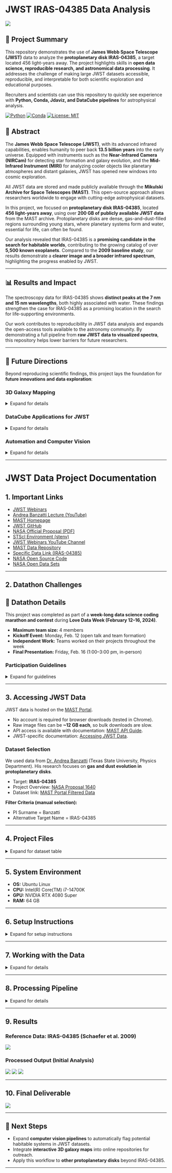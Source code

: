 # JWST IRAS-04385 Data Analysis

![](docs/assets/banner1.png)

## 🚀 Project Summary

This repository demonstrates the use of **James Webb Space Telescope (JWST)** data to analyze the **protoplanetary disk IRAS-04385**, a target located 456 light-years away. The project highlights skills in **open data science, reproducible research, and astronomical data processing**. It addresses the challenge of making large JWST datasets accessible, reproducible, and interpretable for both scientific exploration and educational purposes.

Recruiters and scientists can use this repository to quickly see experience with **Python, Conda, Jdaviz, and DataCube pipelines** for astrophysical analysis.

[![Python](https://img.shields.io/badge/python-3.10-blue.svg)]()
[![Conda](https://img.shields.io/badge/conda-stenv-green.svg)]()
[![License: MIT](https://img.shields.io/badge/License-MIT-yellow.svg)]()



## 📌 Abstract

The **James Webb Space Telescope (JWST)**, with its advanced infrared capabilities, enables humanity to peer back **13.5 billion years** into the early universe. Equipped with instruments such as the **Near-Infrared Camera (NIRCam)** for detecting star formation and galaxy evolution, and the **Mid-Infrared Instrument (MIRI)** for analyzing cooler objects like planetary atmospheres and distant galaxies, JWST has opened new windows into cosmic exploration.

All JWST data are stored and made publicly available through the **Mikulski Archive for Space Telescopes (MAST)**. This open-source approach allows researchers worldwide to engage with cutting-edge astrophysical datasets.

In this project, we focused on **protoplanetary disk IRAS-04385**, located **456 light-years away**, using over **200 GB of publicly available JWST data** from the MAST archive. Protoplanetary disks are dense, gas-and-dust-filled regions surrounding young stars, where planetary systems form and water, essential for life, can often be found.

Our analysis revealed that IRAS-04385 is a **promising candidate in the search for habitable worlds**, contributing to the growing catalog of over **5,500 known exoplanets**. Compared to the **2009 baseline study**, our results demonstrate a **clearer image and a broader infrared spectrum**, highlighting the progress enabled by JWST.

---

## 📊 Results and Impact

The spectroscopy data for IRAS-04385 shows **distinct peaks at the 7 nm and 15 nm wavelengths**, both highly associated with water. These findings strengthen the case for IRAS-04385 as a promising location in the search for life-supporting environments.

Our work contributes to reproducibility in JWST data analysis and expands the open-access tools available to the astronomy community. By demonstrating a full pipeline from **raw JWST data to visualized spectra**, this repository helps lower barriers for future researchers.

---

## 🔮 Future Directions

Beyond reproducing scientific findings, this project lays the foundation for **future innovations and data exploration**:

### 3D Galaxy Mapping

<details>
<summary>Expand for details</summary>

- Building **3D models of the universe** using **infrared intensity and distance as axes**, creating interactive galactic maps.
- Incorporating **graphs comparing distances from Earth** across observed stellar systems using redshift.
- Using **predictive modeling with path exclusion** to interpolate unexplored regions of space.
- Integrating links to open datasets from [data.nasa.gov](https://data.nasa.gov).
- Embedding **QR codes** to allow interactive exploration within visualizations.

</details>

### DataCube Applications for JWST

<details>
<summary>Expand for details</summary>

- Developing **DataCube analysis pipelines** for large JWST datasets.
- Exploring connections to projects like **Q3Dfit** for galaxy analysis.
- Using **lmfit (Python)** for non-linear spectral fitting.
- Applying **ppxf (Penalized Pixel-Fitting)** for stellar population and kinematic modeling.

</details>

### Automation and Computer Vision

<details>
<summary>Expand for details</summary>

- Creating **computer vision pipelines** to automatically sift through JWST data at scale.
- Targeting discovery of **the oldest galaxies and stellar structures** in the universe.

</details>

---

# JWST Data Project Documentation

## 1. Important Links

- [JWST Webinars](https://www.stsci.edu/jwst/science-execution/jwebbinars)
- [Andrea Banzatti Lecture (YouTube)](https://www.youtube.com/watch?v=KGK5qwrg0wI&t=359s)
- [MAST Homepage](https://archive.stsci.edu/missions-and-data/jwst)
- [JWST GitHub](https://github.com/spacetelescope/jwst)
- [NASA Official Proposal (PDF)](https://www.stsci.edu/jwst/phase2-public/1640.pdf)
- [STScI Environment (stenv)](https://github.com/spacetelescope/stenv/releases#)
- [JWST Webinars YouTube Channel](https://www.youtube.com/@JWSTObserver)
- [MAST Data Repository](https://mast.stsci.edu/portal/Mashup/Clients/Mast/Portal.html)
- [Specific Data Link (IRAS-04385)](https://mast.stsci.edu/search/ui/#/jwst/results?resolve=true&data_types=image,measurements,spectrum,timeseries,other&instruments=MIRI,FGS,NIRCAM,NIRSPEC,NIRISS&pi_surname=Banzatti&custom_col_sel_1=targprop&custom_col_val_1=IRAS-04385&useStore=false&search_key=3e8e5bcb8a256)
- [NASA Open Source Code](https://code.nasa.gov/)
- [NASA Open Data Sets](https://data.nasa.gov/)

---

## 2. Datathon Challenges

## 📅 Datathon Details

This project was completed as part of a **week-long data science coding marathon and contest** during **Love Data Week (February 12–16, 2024)**.

- **Maximum team size:** 4 members
- **Kickoff Event:** Monday, Feb. 12 (open talk and team formation)
- **Independent Work:** Teams worked on their projects throughout the week
- **Final Presentation:** Friday, Feb. 16 (1:00–3:00 pm, in-person)

### Participation Guidelines

<details>
<summary>Expand for guidelines</summary>

- All work on the project must be completed during Love Data Week (Feb. 12–16).
- Teams may seek advice from organizers, librarians, and specialists.
- Projects must be chosen from the approved topic pool.
- **Open data sources must be cited appropriately.**
- Libraries and open-source code may be used in project development.
- Teams using AI tools must disclose usage and provide a verification statement regarding accuracy.
- Deliverables include a **digital poster** and uploaded **final dataset** to TXST online repositories (deadline: 1:00 pm, Feb. 16).
- Teams must present their project in a **5–10 minute oral presentation** alongside their digital poster.

</details>

---

## 3. Accessing JWST Data

JWST data is hosted on the [MAST Portal](https://outerspace.stsci.edu/display/MASTDOCS/Portal+Guide).

- No account is required for browser downloads (tested in Chrome).
- Raw image files can be **~12 GB each**, so bulk downloads are slow.
- API access is available with documentation: [MAST API Guide](https://mast.stsci.edu/api/v0/index.html).
- JWST-specific documentation: [Accessing JWST Data](https://jwst-docs.stsci.edu/accessing-jwst-data).

### Dataset Selection

We used data from [Dr. Andrea Banzatti](https://news.txst.edu/research-and-innovation/2022/texas-state-physicist-to-study-water-delivery-to-exoplanets.html) (Texas State University, Physics Department). His research focuses on **gas and dust evolution in protoplanetary disks**.

- Target: **IRAS-04385**
- Project Overview: [NASA Proposal 1640](https://www.stsci.edu/jwst/phase2-public/1640.pdf)
- Dataset link: [MAST Portal Filtered Data](https://mast.stsci.edu/search/ui/#/jwst/results?resolve=true&data_types=image,measurements,spectrum,timeseries,other&instruments=MIRI,FGS,NIRCAM,NIRSPEC,NIRISS&pi_surname=Banzatti&custom_col_sel_1=targprop&custom_col_val_1=IRAS-04385&useStore=false&search_key=3e8e5bcb8a256)

**Filter Criteria (manual selection):**

- PI Surname = Banzatti
- Alternative Target Name = IRAS-04385

---

## 4. Project Files

<details>
<summary>Expand for dataset table</summary>


| ArchiveFileID | fileSetName               | productLevel   | targprop   | exp_type | program | pi_name          | opticalElements               |
| --------------- | --------------------------- | ---------------- | ------------ | ---------- | --------- | ------------------ | ------------------------------- |
| 81300700      | jw01640011001_02101_00001 | 1b, 2a, 2b     | IRAS-04385 | MIR_TACQ | 1640    | Banzatti, Andrea | FND                           |
| 81301248      | jw01640011001_04101_00001 | 1b, 2a, 2b, 2c | IRAS-04385 | MIR_MRS  | 1640    | Banzatti, Andrea | CH12;SHORT, CH34;SHORT, F770W |
| …            | …                        | …             | …         | …       | …      | …               | …                            |

</details>

---

## 5. System Environment

- **OS:** Ubuntu Linux
- **CPU:** Intel(R) Core(TM) i7-14700K
- **GPU:** NVIDIA RTX 4080 Super
- **RAM:** 64 GB

---

## 6. Setup Instructions

<details>
<summary>Expand for setup instructions</summary>

1. Install [Miniconda](https://docs.anaconda.com/free/miniconda/index.html).
2. Download the [STScI environment (stenv)](https://github.com/spacetelescope/stenv/releases).

```bash
conda env create --name stenv --file "https://github.com/spacetelescope/stenv/releases/download/2024.02.05/stenv-Linux-X64-py3.10-2024.02.05.yaml"

conda activate stenv
pip install git+https://github.com/spacetelescope/jdaviz --upgrade
conda install bottleneck
conda install -c conda-forge notebook jupyterlab voila
```

</details>

---

## 7. Working with the Data

<details>
<summary>Expand for details</summary>

- **OBS MODE = MIR_MRS** column contains relevant files.
- Data is split into **3 band lengths** (SHORT, MEDIUM, LONG), with **2 channels each (12, 34)**.
- Analysis requires processing all 6 combinations.

**File naming notes:**

- `*_uncal.fits`: Uncalibrated input data.
- Background calibration files are downloaded into the `crds_cache` folder automatically.

</details>

---

## 8. Processing Pipeline

<details>
<summary>Expand for details</summary>

We used NASA’s [MRS_FlightNB1 Notebook](https://github.com/STScI-MIRI/MRS-ExampleNB/blob/main/Flight_Notebook1/MRS_FlightNB1.ipynb).

**Steps:**

1. Place all `uncal` files in a `sci_input` folder.
2. Run the notebook **six times**, once per band/channel pair:
   - 12, SHORT
   - 12, MEDIUM
   - 12, LONG
   - 34, SHORT
   - 34, MEDIUM
   - 34, LONG

- Runtime: ~2 hours on listed system.
- Output: `spectra.png` + multiple data cubes.

</details>

---

## 9. Results

### Reference Data: IRAS-04385 (Schaefer et al. 2009)

![](docs/assets/Pasted%20image%2020240215190050%201.png)

### Processed Output (Initial Analysis)

![](docs/assets/spectra%201.png)
![](docs/assets/bqplot%20(1)%201.png)
![](docs/assets/bqplot%20(3)%201.png)

---

## 10. Final Deliverable

![](docs/assets/Datathon_Poster.png)

---

## 🚀 Next Steps

- Expand **computer vision pipelines** to automatically flag potential habitable systems in JWST datasets.
- Integrate **interactive 3D galaxy maps** into online repositories for outreach.
- Apply this workflow to **other protoplanetary disks** beyond IRAS-04385.

---
